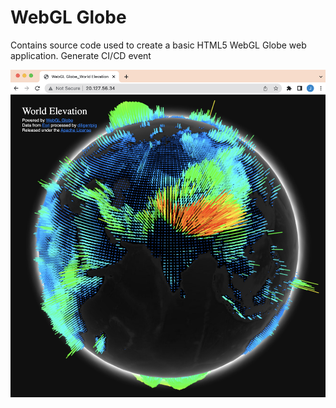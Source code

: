 # WebGL Globe

Contains source code used to create a basic HTML5 WebGL Globe web application. 
Generate CI/CD event

![3D Globe](/docs/images/image9.png)
